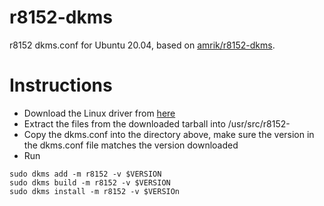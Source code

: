 # r8152-dkms
r8152 dkms.conf for Ubuntu 20.04, based on [amrik/r8152-dkms](https://www.realtek.com/en/component/zoo/category/network-interface-controllers-10-100-1000m-gigabit-ethernet-usb-3-0-software).


# Instructions
* Download the Linux driver from [here](https://www.realtek.com/en/component/zoo/category/network-interface-controllers-10-100-1000m-gigabit-ethernet-usb-3-0-software)
* Extract the files from the downloaded tarball into /usr/src/r8152-<version>
* Copy the dkms.conf into the directory above, make sure the version in the dkms.conf file matches the version downloaded
* Run
```
sudo dkms add -m r8152 -v $VERSION
sudo dkms build -m r8152 -v $VERSION
sudo dkms install -m r8152 -v $VERSIOn
```
